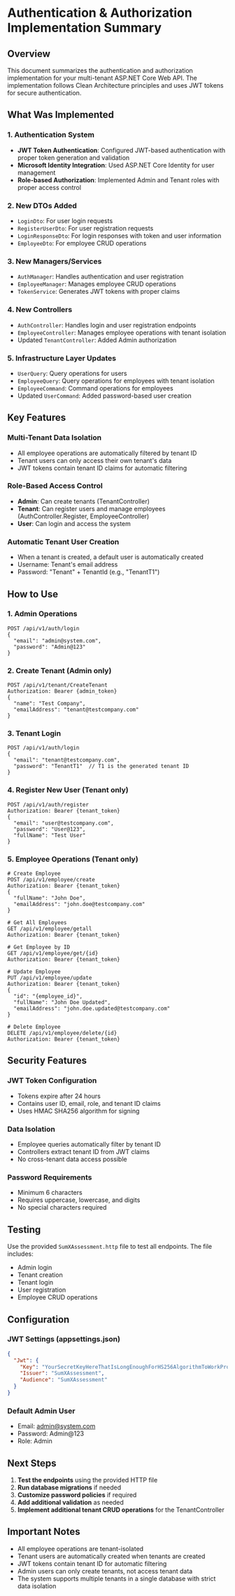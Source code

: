 # Authentication & Authorization Implementation Summary

## Overview
This document summarizes the authentication and authorization implementation for your multi-tenant ASP.NET Core Web API. The implementation follows Clean Architecture principles and uses JWT tokens for secure authentication.

## What Was Implemented

### 1. Authentication System
- **JWT Token Authentication**: Configured JWT-based authentication with proper token generation and validation
- **Microsoft Identity Integration**: Used ASP.NET Core Identity for user management
- **Role-based Authorization**: Implemented Admin and Tenant roles with proper access control

### 2. New DTOs Added
- `LoginDto`: For user login requests
- `RegisterUserDto`: For user registration requests
- `LoginResponseDto`: For login responses with token and user information
- `EmployeeDto`: For employee CRUD operations

### 3. New Managers/Services
- `AuthManager`: Handles authentication and user registration
- `EmployeeManager`: Manages employee CRUD operations
- `TokenService`: Generates JWT tokens with proper claims

### 4. New Controllers
- `AuthController`: Handles login and user registration endpoints
- `EmployeeController`: Manages employee operations with tenant isolation
- Updated `TenantController`: Added Admin authorization

### 5. Infrastructure Layer Updates
- `UserQuery`: Query operations for users
- `EmployeeQuery`: Query operations for employees with tenant isolation
- `EmployeeCommand`: Command operations for employees
- Updated `UserCommand`: Added password-based user creation

## Key Features

### Multi-Tenant Data Isolation
- All employee operations are automatically filtered by tenant ID
- Tenant users can only access their own tenant's data
- JWT tokens contain tenant ID claims for automatic filtering

### Role-Based Access Control
- **Admin**: Can create tenants (TenantController)
- **Tenant**: Can register users and manage employees (AuthController.Register, EmployeeController)
- **User**: Can login and access the system

### Automatic Tenant User Creation
- When a tenant is created, a default user is automatically created
- Username: Tenant's email address
- Password: "Tenant" + TenantId (e.g., "TenantT1")

## How to Use

### 1. Admin Operations
```http
POST /api/v1/auth/login
{
  "email": "admin@system.com",
  "password": "Admin@123"
}
```

### 2. Create Tenant (Admin only)
```http
POST /api/v1/tenant/CreateTenant
Authorization: Bearer {admin_token}
{
  "name": "Test Company",
  "emailAddress": "tenant@testcompany.com"
}
```

### 3. Tenant Login
```http
POST /api/v1/auth/login
{
  "email": "tenant@testcompany.com",
  "password": "TenantT1"  // T1 is the generated tenant ID
}
```

### 4. Register New User (Tenant only)
```http
POST /api/v1/auth/register
Authorization: Bearer {tenant_token}
{
  "email": "user@testcompany.com",
  "password": "User@123",
  "fullName": "Test User"
}
```

### 5. Employee Operations (Tenant only)
```http
# Create Employee
POST /api/v1/employee/create
Authorization: Bearer {tenant_token}
{
  "fullName": "John Doe",
  "emailAddress": "john.doe@testcompany.com"
}

# Get All Employees
GET /api/v1/employee/getall
Authorization: Bearer {tenant_token}

# Get Employee by ID
GET /api/v1/employee/get/{id}
Authorization: Bearer {tenant_token}

# Update Employee
PUT /api/v1/employee/update
Authorization: Bearer {tenant_token}
{
  "id": "{employee_id}",
  "fullName": "John Doe Updated",
  "emailAddress": "john.doe.updated@testcompany.com"
}

# Delete Employee
DELETE /api/v1/employee/delete/{id}
Authorization: Bearer {tenant_token}
```

## Security Features

### JWT Token Configuration
- Tokens expire after 24 hours
- Contains user ID, email, role, and tenant ID claims
- Uses HMAC SHA256 algorithm for signing

### Data Isolation
- Employee queries automatically filter by tenant ID
- Controllers extract tenant ID from JWT claims
- No cross-tenant data access possible

### Password Requirements
- Minimum 6 characters
- Requires uppercase, lowercase, and digits
- No special characters required

## Testing

Use the provided `SumXAssessment.http` file to test all endpoints. The file includes:
- Admin login
- Tenant creation
- Tenant login
- User registration
- Employee CRUD operations

## Configuration

### JWT Settings (appsettings.json)
```json
{
  "Jwt": {
    "Key": "YourSecretKeyHereThatIsLongEnoughForHS256AlgorithmToWorkProperly",
    "Issuer": "SumXAssessment",
    "Audience": "SumXAssessment"
  }
}
```

### Default Admin User
- Email: admin@system.com
- Password: Admin@123
- Role: Admin

## Next Steps

1. **Test the endpoints** using the provided HTTP file
2. **Run database migrations** if needed
3. **Customize password policies** if required
4. **Add additional validation** as needed
5. **Implement additional tenant CRUD operations** for the TenantController

## Important Notes

- All employee operations are tenant-isolated
- Tenant users are automatically created when tenants are created
- JWT tokens contain tenant ID for automatic filtering
- Admin users can only create tenants, not access tenant data
- The system supports multiple tenants in a single database with strict data isolation